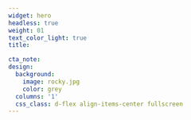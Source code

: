 ```yaml
---
widget: hero
headless: true
weight: 01
text_color_light: true
title: 

cta_note: 
design:
  background:
    image: rocky.jpg
    color: grey
  columns: '1'
  css_class: d-flex align-items-center fullscreen 
---
```

